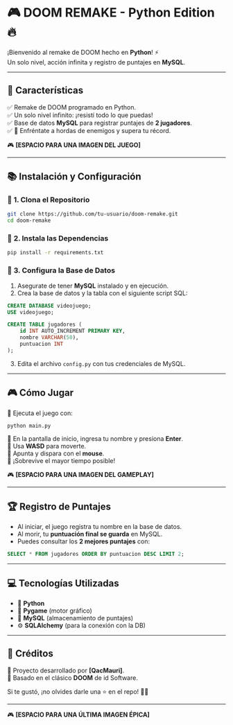# 🎮 **DOOM REMAKE - Python Edition** 🔥  

¡Bienvenido al remake de DOOM hecho en **Python**! ⚡  
Un solo nivel, acción infinita y registro de puntajes en **MySQL**.  

---

## 🚀 **Características**
✅ Remake de DOOM programado en Python.  
✅ Un solo nivel infinito: ¡resistí todo lo que puedas!  
✅ Base de datos **MySQL** para registrar puntajes de **2 jugadores**.  
✅ 🎯 Enfréntate a hordas de enemigos y supera tu récord.  

🎮 **[ESPACIO PARA UNA IMAGEN DEL JUEGO]**  

---

## 📚 **Instalación y Configuración**

### 🔹 **1. Clona el Repositorio**
```bash
git clone https://github.com/tu-usuario/doom-remake.git
cd doom-remake
```

### 🔹 **2. Instala las Dependencias**
```bash
pip install -r requirements.txt
```

### 🔹 **3. Configura la Base de Datos**
1. Asegurate de tener **MySQL** instalado y en ejecución.  
2. Crea la base de datos y la tabla con el siguiente script SQL:  

```sql
CREATE DATABASE videojuego;
USE videojuego;

CREATE TABLE jugadores (
    id INT AUTO_INCREMENT PRIMARY KEY,
    nombre VARCHAR(50),
    puntuacion INT
);
```

3. Edita el archivo `config.py` con tus credenciales de MySQL.  

---

## 🎮 **Cómo Jugar**
🔸 Ejecuta el juego con:  
```bash
python main.py
```
🔸 En la pantalla de inicio, ingresa tu nombre y presiona **Enter**.  
🔸 Usa **WASD** para moverte.  
🔸 Apunta y dispara con el **mouse**.  
🔸 ¡Sobrevive el mayor tiempo posible!  

🎮 **[ESPACIO PARA UNA IMAGEN DEL GAMEPLAY]**  

---

## 🏆 **Registro de Puntajes**
- Al iniciar, el juego registra tu nombre en la base de datos.  
- Al morir, tu **puntuación final se guarda** en MySQL.  
- Puedes consultar los **2 mejores puntajes** con:  

```sql
SELECT * FROM jugadores ORDER BY puntuacion DESC LIMIT 2;
```

---

## 💻 **Tecnologías Utilizadas**
- 🐍 **Python**
- 🎥 **Pygame** (motor gráfico)
- 📄 **MySQL** (almacenamiento de puntajes)
- ⚙ **SQLAlchemy** (para la conexión con la DB)  

---

## 📌 **Créditos**
🔹 Proyecto desarrollado por **[QacMauri]**.  
🔹 Basado en el clásico **DOOM** de id Software.  

Si te gustó, ¡no olvides darle una ⭐ en el repo! 🦌🔥  

---

🎮 **[ESPACIO PARA UNA ÚLTIMA IMAGEN ÉPICA]**  
